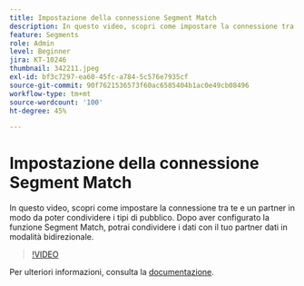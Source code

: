 ```yaml
---
title: Impostazione della connessione Segment Match
description: In questo video, scopri come impostare la connessione tra te e un partner in modo da poter condividere i tipi di pubblico. Dopo aver configurato questa funzione di corrispondenza segmento, ... (Le descrizioni devono essere comprese tra 60 e 160 caratteri)
feature: Segments
role: Admin
level: Beginner
jira: KT-10246
thumbnail: 342211.jpeg
exl-id: bf3c7297-ea60-45fc-a784-5c576e7935cf
source-git-commit: 90f7621536573f60ac6585404b1ac0e49cb08496
workflow-type: tm+mt
source-wordcount: '100'
ht-degree: 45%

---
```


# Impostazione della connessione Segment Match

In questo video, scopri come impostare la connessione tra te e un partner in modo da poter condividere i tipi di pubblico. Dopo aver configurato la funzione Segment Match, potrai condividere i dati con il tuo partner dati in modalità bidirezionale.

>[!VIDEO](https://video.tv.adobe.com/v/342211/?quality=12&learn=on)

Per ulteriori informazioni, consulta la [documentazione](https://experienceleague.adobe.com/docs/experience-platform/segmentation/ui/segment-match/overview.html?lang=it).
